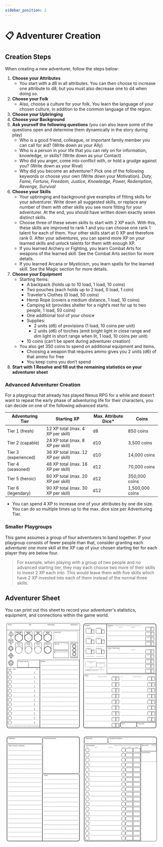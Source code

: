 ```yaml
---
sidebar_position: 2
---
```


# 📋 Adventurer Creation

## Creation Steps

When creating a new adventurer, follow the steps below:

1. **Choose your Attributes**
    - You start with a d6 in all attributes. You can then choose to increase one attribute to d8, but you must also decrease one to d4 when doing so.
2. **Choose your Folk**
    - Also, choose a culture for your folk. You learn the language of your chosen culture, in addition to the common language of the region.
3. **Choose your Upbringing**
4. **Choose your Background**
5. **Ask yourself the following questions** (you can also leave some of the questions open and determine them dynamically in the story during play)
    - Who is a good friend, colleague, or important family member you can call for aid? (Write down as your Ally)
    - Who is a person in your life that you can rely on for information, knowledge, or skills? (Write down as your Contact)
    - Who did you anger, come into conflict with, or hold a grudge against you? (Write down as your Rival)
    - Why did you become an adventurer? Pick one of the following keywords or choose your own (Write down your Motivation).
    *Duty, Fame, Fortune, Freedom, Justice, Knowledge, Power, Redemption, Revenge, Survival*
6. **Choose your Skills**
    - Your upbringing and background give examples of fitting skills for your adventurer. Write down all suggested skills, or replace any number of them with other skills you see more fitting for your adventurer. At the end, you should have written down exactly seven distinct skills.
    - Choose three of these seven skills to start with 2 XP each. With this, these skills are improved to rank 1 and you can choose one rank 1 talent for each of them. Your other skills start at 0 XP and therefore rank 0. After your adventures, you can spend more XP on your learned skills and unlock talents for them with enough XP.
    - If you learned Archery or Fighting, you learn Combat Arts for weapons of the learned skill. See the Combat Arts section for more details.
    - If you learned Arcana or Mysticism, you learn spells for the learned skill. See the Magic section for more details.
7. **Choose your Equipment**
    - Starting Items:
        - A backpack (holds up to 10 load, 1 load, 10 coins)
        - Two pouches (each holds up to 2 load, 0 load, 1 coin)
        - Traveler‘s Clothes (0 load, 50 coins)
        - Hemp Rope (covers a medium distance, 1 load, 10 coins)
        - Camping kit (provides shelter for a night‘s rest for up to two people, 1 load, 50 coins)
        - One additional tool of your choice
        - Supplies:
            - 2 units (d6) of provisions (1 load, 10 coins per unit)
            - 2 units (d6) of torches (emit bright light in close range and dim light in short range when lit, 1 load, 10 coins per unit)
        - 10 coins (can’t be spent during adventurer creation)
    - You also get 350 coins to spend on additional equipment and items.
        - Choosing a weapon that requires ammo gives you 2 units (d6) of that ammo for free
        - You keep coins you don’t spend
8. **Start with 1 Resolve and fill out the remaining statistics on your adventurer sheet**

### Advanced Adventurer Creation

For a playgroup that already has played Nexus RPG for a while and doesn‘t want to repeat the early phase of adventuring life for their characters, you can decide on one of the following advanced starts.

| Adventuring Tier | Starting XP | Max. Attribute Dice* | Coins |
| --- | --- | --- | --- |
| Tier 1 (fresh) | 12 XP total (max. 4 XP per skill) | d8 | 850 coins |
| Tier 2 (capable) | 24 XP total (max. 8 XP per skill) | d10 | 3,500 coins |
| Tier 3 (experienced) | 36 XP total (max. 12 XP per skill) | d10 | 14,000 coins |
| Tier 4 (seasoned) | 48 XP total (max. 16 XP per skill) | d12 | 70,000 coins |
| Tier 5 (heroic) | 60 XP total (max. 20 XP per skill) | d12 | 350,000 coins |
| Tier 6 (legendary) | 90 XP total (max. 30 XP per skill) | d12 | 1,500,000 coins |

* You can spend 4 XP to increase one of your attributes by one die size. You can do so multiple times up to the max. dice size per Adventuring Tier.

### Smaller Playgroups

This game assumes a group of four adventurers to band together. If your playgroup consists of fewer people than that, consider granting each adventurer one more skill at the XP cap of your chosen starting tier for each player they are below four.

> For example, when playing with a group of two people and no advanced starting tier, they may each choose two more of their skills to invest 2 XP each into. This would leave them with five skills which have 2 XP invested into each of them instead of the normal three skills.
> 

## Adventurer Sheet

You can print out this sheet to record your adventurer's statistics, equipment, and connections within the game world.

![](./img/adventurer-sheet-p1.jpg)

![](./img/adventurer-sheet-p2.jpg)